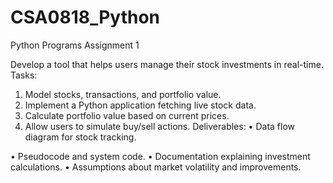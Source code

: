 # CSA0818_Python
Python Programs
Assignment 1

Develop a tool that helps users manage their stock investments in real-time.
Tasks:
1. Model stocks, transactions, and portfolio value.
2. Implement a Python application fetching live stock data.
3. Calculate portfolio value based on current prices.
4. Allow users to simulate buy/sell actions.
Deliverables:
• Data flow diagram for stock tracking.

• Pseudocode and system code.
• Documentation explaining investment calculations.
• Assumptions about market volatility and improvements.
